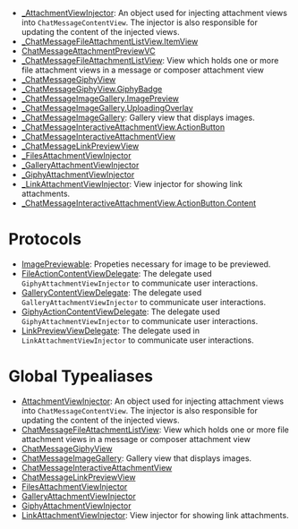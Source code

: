 
  - [\_AttachmentViewInjector](/_AttachmentViewInjector):
    An object used for injecting attachment views into `ChatMessageContentView`. The injector is also
    responsible for updating the content of the injected views.
  - [\_ChatMessageFileAttachmentListView.ItemView](/_ChatMessageFileAttachmentListView_ItemView)
  - [ChatMessageAttachmentPreviewVC](/ChatMessageAttachmentPreviewVC)
  - [\_ChatMessageFileAttachmentListView](/_ChatMessageFileAttachmentListView):
    View which holds one or more file attachment views in a message or composer attachment view
  - [\_ChatMessageGiphyView](/_ChatMessageGiphyView)
  - [\_ChatMessageGiphyView.GiphyBadge](/_ChatMessageGiphyView_GiphyBadge)
  - [\_ChatMessageImageGallery.ImagePreview](/_ChatMessageImageGallery_ImagePreview)
  - [\_ChatMessageImageGallery.UploadingOverlay](/_ChatMessageImageGallery_UploadingOverlay)
  - [\_ChatMessageImageGallery](/_ChatMessageImageGallery):
    Gallery view that displays images.
  - [\_ChatMessageInteractiveAttachmentView.ActionButton](/_ChatMessageInteractiveAttachmentView_ActionButton)
  - [\_ChatMessageInteractiveAttachmentView](/_ChatMessageInteractiveAttachmentView)
  - [\_ChatMessageLinkPreviewView](/_ChatMessageLinkPreviewView)
  - [\_FilesAttachmentViewInjector](/_FilesAttachmentViewInjector)
  - [\_GalleryAttachmentViewInjector](/_GalleryAttachmentViewInjector)
  - [\_GiphyAttachmentViewInjector](/_GiphyAttachmentViewInjector)
  - [\_LinkAttachmentViewInjector](/_LinkAttachmentViewInjector):
    View injector for showing link attachments.
  - [\_ChatMessageInteractiveAttachmentView.ActionButton.Content](/_ChatMessageInteractiveAttachmentView_ActionButton_Content)

# Protocols

  - [ImagePreviewable](/ImagePreviewable):
    Propeties necessary for image to be previewed.
  - [FileActionContentViewDelegate](/FileActionContentViewDelegate):
    The delegate used `GiphyAttachmentViewInjector` to communicate user interactions.
  - [GalleryContentViewDelegate](/GalleryContentViewDelegate):
    The delegate used `GalleryAttachmentViewInjector` to communicate user interactions.
  - [GiphyActionContentViewDelegate](/GiphyActionContentViewDelegate):
    The delegate used `GiphyAttachmentViewInjector` to communicate user interactions.
  - [LinkPreviewViewDelegate](/LinkPreviewViewDelegate):
    The delegate used in `LinkAttachmentViewInjector` to communicate user interactions.

# Global Typealiases

  - [AttachmentViewInjector](/AttachmentViewInjector):
    An object used for injecting attachment views into `ChatMessageContentView`. The injector is also
    responsible for updating the content of the injected views.
  - [ChatMessageFileAttachmentListView](/ChatMessageFileAttachmentListView):
    View which holds one or more file attachment views in a message or composer attachment view
  - [ChatMessageGiphyView](/ChatMessageGiphyView)
  - [ChatMessageImageGallery](/ChatMessageImageGallery):
    Gallery view that displays images.
  - [ChatMessageInteractiveAttachmentView](/ChatMessageInteractiveAttachmentView)
  - [ChatMessageLinkPreviewView](/ChatMessageLinkPreviewView)
  - [FilesAttachmentViewInjector](/FilesAttachmentViewInjector)
  - [GalleryAttachmentViewInjector](/GalleryAttachmentViewInjector)
  - [GiphyAttachmentViewInjector](/GiphyAttachmentViewInjector)
  - [LinkAttachmentViewInjector](/LinkAttachmentViewInjector):
    View injector for showing link attachments.
